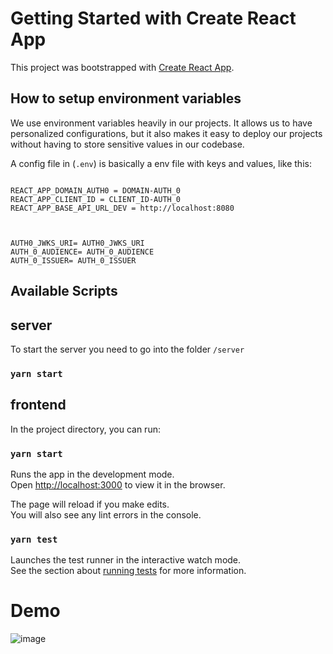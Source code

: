 # Getting Started with Create React App

This project was bootstrapped with [Create React App](https://github.com/facebook/create-react-app).

## How to setup environment variables
We use environment variables heavily in our projects. It allows us to have personalized configurations, but it also makes it easy to deploy our projects without having to store sensitive values in our codebase.

A config file in (`.env`) is basically a env file with keys and values, like this:



```env

REACT_APP_DOMAIN_AUTH0 = DOMAIN-AUTH_0
REACT_APP_CLIENT_ID = CLIENT_ID-AUTH_0
REACT_APP_BASE_API_URL_DEV = http://localhost:8080



AUTH0_JWKS_URI= AUTH0_JWKS_URI
AUTH_0_AUDIENCE= AUTH_0_AUDIENCE
AUTH_0_ISSUER= AUTH_0_ISSUER
```


## Available Scripts

## server
To start the server you need to go into the folder `/server`

### `yarn start`

## frontend
In the project directory, you can run:

### `yarn start`

Runs the app in the development mode.\
Open [http://localhost:3000](http://localhost:3000) to view it in the browser.

The page will reload if you make edits.\
You will also see any lint errors in the console.

### `yarn test`

Launches the test runner in the interactive watch mode.\
See the section about [running tests](https://facebook.github.io/create-react-app/docs/running-tests) for more information.

# Demo
![image](https://user-images.githubusercontent.com/40235290/137814625-fe7beab3-67ee-4635-af31-3ca430d98180.png)


